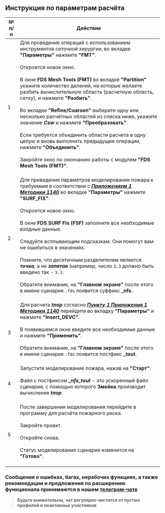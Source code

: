 ## Инструкция по параметрам расчёта
|	№ п/п	|	Действие	|
|---------|---------|
|	1	|	Для проведения операций с использованием инструментов сеточной хирургии, во вкладке **"Параметры"** нажмите **"FMT"**.<br><br>Откроется новое окно.<br><br>В окне **FDS Mesh Tools (FMT)** во вкладке **"Partition"** укажите количество делений, на которые желаете разбить вычислительную область (расчетную область, сетку), и нажмите **"Разбить"**.<br><br>Во вкладке **"Refine/Coarsen"** выберите одну или несколько расчётных областей из списка ниже, укажите значение ***Csw*** и нажмите **"Преобразовать"**.<br><br>Если требуется объединить области расчета в одну целую и вновь выполнить предыдущие операции, нажмите **"Объединить"**.<br><br>Закройте окно по окончанию работы с модулем **"FDS Mesh Tools (FMT)"**.<br><br> 	|
|	2	|	Для приведения параметров моделирования пожара к требуемым в соответствии с [***Приложением 1 Методики 1140***](https://ivo.garant.ru/#/document/406577165/paragraph/185/doclist/198/1/0/0/методика%201140:0) во вкладке **"Параметры"** нажмите **"SURF_FIX"**.<br><br>Откроется новое окно.<br><br>В окне **FDS SURF Fix (FSF)** заполните все необходимые входные данные.<br><br>Следуйте всплывающим подсказкам. Они помогут вам не ошибиться в значениях.<br><br>Помните, что десятичным разделителем является ***точка***, а не ***запятая*** (например, число `3,3` должно быть введено так - `3.3`.<br><br>Обратите внимание, на **"Главном экране"** после этого в имени сценария `.fds` появится суффикс **_nfs**.<br><br>	|
|	3	|	Для расчета ***tпор*** согласно [***Пункту 1 Приложения 1 Методики 1140***](https://ivo.garant.ru/#/document/406577165/paragraph/185/doclist/198/1/0/0/методика%201140:0) перейдите во вкладку **"Параметры"** и нажмите **"Insert_DEVC"**.<br><br>В появившемся окне введите все необходимые данные и нажмите **"Применить"**.<br><br>Обратите внимание, на **"Главном экране"** после этого в имени сценария `.fds` появится постфикс **_tout**.<br><br>	|
|	4	|	Запустите моделирование пожара, нажав на **"Старт"**.<br><br>Файл с постфиксом ***_nfs_tout*** - это ускоренный файл сценария, с помощью которого **Змейка** производит вычисление ***tпор***.<br><br>	|
|	5	|	После завершения моделирования перейдите в программу для расчёта пожарного риска.<br><br>Закройте проект.<br><br>Откройте снова.<br><br>Статус моделирования сценария изменится на **"Готово"**.<br><br>	|

### Сообщения о ошибках, багах, нерабочих функциях, а также рекомендации и предложения по расширению функционала принимаются в нашем [**телеграм-чате**](https://t.me/+LdZFKLaDjIA1YWVi)
>**Будьте внимательны, чат регулярно чистится от пустых профилей и неактивных участников**